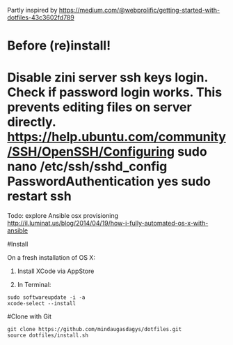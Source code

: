 Partly inspired by
https://medium.com/@webprolific/getting-started-with-dotfiles-43c3602fd789

# Before (re)install!
Disable zini server ssh **keys** login.
Check if password login works. This prevents editing files on server directly.
https://help.ubuntu.com/community/SSH/OpenSSH/Configuring
sudo nano /etc/ssh/sshd_config
PasswordAuthentication yes
sudo restart ssh
=======
Todo:
explore Ansible osx provisioning
http://il.luminat.us/blog/2014/04/19/how-i-fully-automated-os-x-with-ansible

#Install

On a fresh installation of OS X:

1. Install XCode via AppStore

2. In Terminal:
```
sudo softwareupdate -i -a
xcode-select --install
```
#Clone with Git
```
git clone https://github.com/mindaugasdagys/dotfiles.git
source dotfiles/install.sh
```
